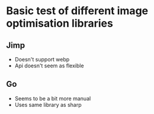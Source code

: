 # Basic test of different image optimisation libraries

## Jimp

- Doesn't support webp
- Api doesn't seem as flexible

## Go

- Seems to be a bit more manual
- Uses same library as sharp

